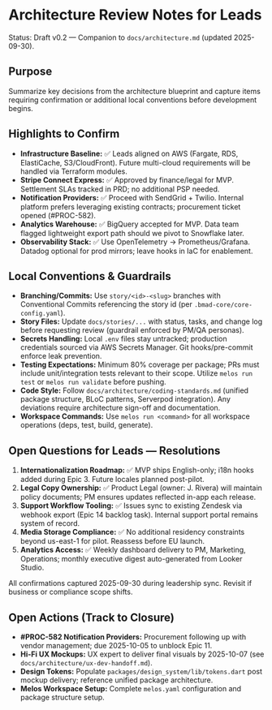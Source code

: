 # Architecture Review Notes for Leads

Status: Draft v0.2 — Companion to `docs/architecture.md` (updated 2025-09-30).

## Purpose
Summarize key decisions from the architecture blueprint and capture items requiring confirmation or additional local conventions before development begins.

## Highlights to Confirm
- **Infrastructure Baseline:** ✅ Leads aligned on AWS (Fargate, RDS, ElastiCache, S3/CloudFront). Future multi-cloud requirements will be handled via Terraform modules.
- **Stripe Connect Express:** ✅ Approved by finance/legal for MVP. Settlement SLAs tracked in PRD; no additional PSP needed.
- **Notification Providers:** ✅ Proceed with SendGrid + Twilio. Internal platform prefers leveraging existing contracts; procurement ticket opened (#PROC-582).
- **Analytics Warehouse:** ✅ BigQuery accepted for MVP. Data team flagged lightweight export path should we pivot to Snowflake later.
- **Observability Stack:** ✅ Use OpenTelemetry → Prometheus/Grafana. Datadog optional for prod mirrors; leave hooks in IaC for enablement.

## Local Conventions & Guardrails
- **Branching/Commits:** Use `story/<id>-<slug>` branches with Conventional Commits referencing the story id (per `.bmad-core/core-config.yaml`).
- **Story Files:** Update `docs/stories/...` with status, tasks, and change log before requesting review (guardrail enforced by PM/QA personas).
- **Secrets Handling:** Local `.env` files stay untracked; production credentials sourced via AWS Secrets Manager. Git hooks/pre-commit enforce leak prevention.
- **Testing Expectations:** Minimum 80% coverage per package; PRs must include unit/integration tests relevant to their scope. Utilize `melos run test` or `melos run validate` before pushing.
- **Code Style:** Follow `docs/architecture/coding-standards.md` (unified package structure, BLoC patterns, Serverpod integration). Any deviations require architecture sign-off and documentation.
- **Workspace Commands:** Use `melos run <command>` for all workspace operations (deps, test, build, generate).

## Open Questions for Leads — Resolutions
1. **Internationalization Roadmap:** ✅ MVP ships English-only; i18n hooks added during Epic 3. Future locales planned post-pilot.
2. **Legal Copy Ownership:** ✅ Product Legal (owner: J. Rivera) will maintain policy documents; PM ensures updates reflected in-app each release.
3. **Support Workflow Tooling:** ✅ Issues sync to existing Zendesk via webhook export (Epic 14 backlog task). Internal support portal remains system of record.
4. **Media Storage Compliance:** ✅ No additional residency constraints beyond us-east-1 for pilot. Reassess before EU launch.
5. **Analytics Access:** ✅ Weekly dashboard delivery to PM, Marketing, Operations; monthly executive digest auto-generated from Looker Studio.

All confirmations captured 2025-09-30 during leadership sync. Revisit if business or compliance scope shifts.

## Open Actions (Track to Closure)
- **#PROC-582 Notification Providers:** Procurement following up with vendor management; due 2025-10-05 to unblock Epic 11.
- **Hi-Fi UX Mockups:** UX expert to deliver final visuals by 2025-10-07 (see `docs/architecture/ux-dev-handoff.md`).
- **Design Tokens:** Populate `packages/design_system/lib/tokens.dart` post mockup delivery; reference unified package architecture.
- **Melos Workspace Setup:** Complete `melos.yaml` configuration and package structure setup.

